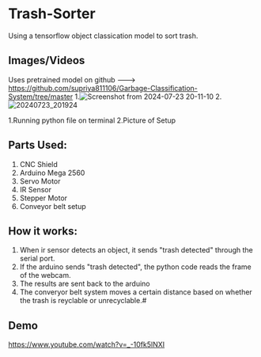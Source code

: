 # Trash-Sorter
Using a tensorflow object classication model to sort trash.

## Images/Videos
Uses pretrained model on github ---> https://github.com/supriya811106/Garbage-Classification-System/tree/master
1.![Screenshot from 2024-07-23 20-11-10](https://github.com/user-attachments/assets/bd4eaeee-d7ff-4be2-b372-341424997673)
2.![20240723_201924](https://github.com/user-attachments/assets/560ea39f-e967-403b-b497-c4731a541e3c)

1.Running python file on terminal
2.Picture of Setup


## Parts Used:
1. CNC Shield
2. Arduino Mega 2560
3. Servo Motor
4. IR Sensor
5. Stepper Motor
6. Conveyor belt setup

## How it works:
1. When ir sensor detects an object, it sends "trash detected" through the serial port.
2. If the arduino sends "trash detected", the python code reads the frame of the webcam.
3. The results are sent back to the arduino
4. The converyor belt system moves a certain distance based on whether the trash is reyclable or unrecyclable.#


## Demo
https://www.youtube.com/watch?v=_-10fk5lNXI
